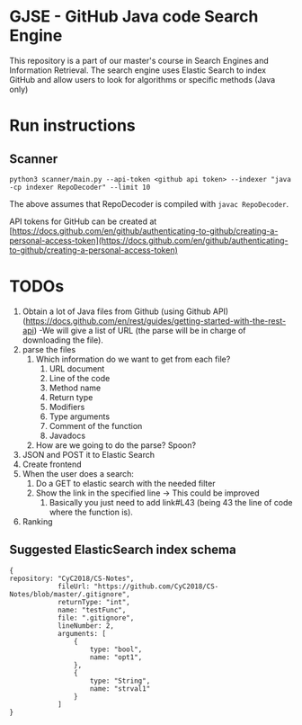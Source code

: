 # GJSE - GitHub Java code Search Engine
This repository is a part of our master's course in Search Engines and Information Retrieval.
The search engine uses Elastic Search to index GitHub and allow users to look for algorithms or specific methods (Java only)

# Run instructions
## Scanner
`python3 scanner/main.py --api-token <github api token> --indexer "java -cp indexer RepoDecoder" --limit 10`

The above assumes that RepoDecoder is compiled with `javac RepoDecoder`.

API tokens for GitHub can be created at [https://docs.github.com/en/github/authenticating-to-github/creating-a-personal-access-token](https://docs.github.com/en/github/authenticating-to-github/creating-a-personal-access-token)

# TODOs
1. Obtain a lot of Java files from Github (using Github API) (https://docs.github.com/en/rest/guides/getting-started-with-the-rest-api)
-We will give a list of URL (the parse will be in charge of downloading the file).
1. parse the files
    1. Which information do we want to get from each file?
        1. URL document
        1. Line of the code
        1. Method name
        1. Return type
        1. Modifiers
        1. Type arguments
        1. Comment of the function
        1. Javadocs
    1. How are we going to do the parse? Spoon?
1. JSON and POST it to Elastic Search
1. Create frontend
1. When the user does a search:
    1. Do a GET to elastic search with the needed filter
    1. Show the link in the specified line -> This could be improved
        1. Basically you just need to add link#L43 (being 43 the line of code where the function is).
1. Ranking 

## Suggested ElasticSearch index schema
```
{
repository: "CyC2018/CS-Notes",
            fileUrl: "https://github.com/CyC2018/CS-Notes/blob/master/.gitignore",
            returnType: "int",
            name: "testFunc",
            file: ".gitignore",
            lineNumber: 2,
            arguments: [
                {
                    type: "bool",
                    name: "opt1",
                },
                {
                    type: "String",
                    name: "strval1"
                }
            ]
}

```